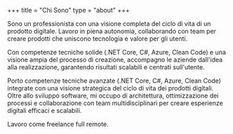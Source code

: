 +++
title = "Chi Sono"
type = "about"
+++

Sono un professionista con una visione completa del ciclo di vita di un prodotto digitale. Lavoro in piena autonomia, collaborando con team per creare prodotti che uniscono tecnologia e valore per gli utenti.

Con competenze tecniche solide (.NET Core, C#, Azure, Clean Code) e una visione ampia del processo di creazione, accompagno le aziende dall'idea alla realizzazione, garantendo risultati scalabili e centrati sull'utente.

Porto competenze tecniche avanzate (.NET Core, C#, Azure, Clean Code) integrate con una visione strategica del ciclo di vita dei prodotti digitali. Oltre allo sviluppo software, mi occupo di architettura, ottimizzazione dei processi e collaborazione con team multidisciplinari per creare esperienze digitali efficaci e scalabili.

Lavoro come freelance full remote.


